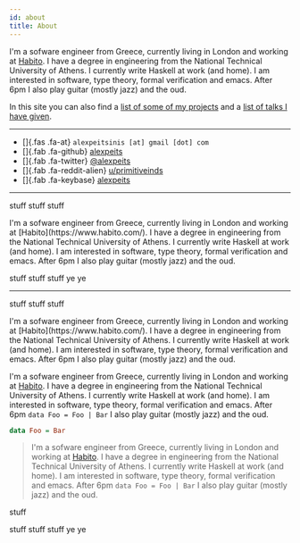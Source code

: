 ```yaml
---
id: about
title: About
---
```


I'm a sofware engineer from Greece, currently living in London and working at
[Habito](https://www.habito.com/). I have a degree in engineering from the
National Technical University of Athens. I currently write Haskell at work (and
home). I am interested in software, type theory, formal verification and emacs.
After 6pm I also play guitar (mostly jazz) and the oud.

In this site you can also find a [list of some of my projects](/lists/projects.html)
and a [list of talks I have given](/lists/talks.html).

---

- []{.fas .fa-at} `alexpeitsinis [at] gmail [dot] com`
- []{.fab .fa-github} [alexpeits](https://github.com/alexpeits)
- []{.fab .fa-twitter} [\@alexpeits](https://twitter.com/alexpeits)
- []{.fab .fa-reddit-alien} [u/primitiveinds](https://reddit.com/u/primitiveinds)
- []{.fab .fa-keybase} [alexpeits](https://keybase.io/alexpeits)


---

stuff stuff stuff

<aside class="right">
I'm a sofware engineer from Greece, currently living in London and working at
[Habito](https://www.habito.com/). I have a degree in engineering from the
National Technical University of Athens. I currently write Haskell at work (and
home). I am interested in software, type theory, formal verification and emacs.
After 6pm I also play guitar (mostly jazz) and the oud.
</aside>

stuff stuff stuff
ye ye


---

stuff stuff stuff

<aside class="left">
I'm a sofware engineer from Greece, currently living in London and working at
[Habito](https://www.habito.com/). I have a degree in engineering from the
National Technical University of Athens. I currently write Haskell at work (and
home). I am interested in software, type theory, formal verification and emacs.
After 6pm I also play guitar (mostly jazz) and the oud.

I'm a sofware engineer from Greece, currently living in London and working at
[Habito](https://www.habito.com/). I have a degree in engineering from the
National Technical University of Athens. I currently write Haskell at work (and
home). I am interested in software, type theory, formal verification and emacs.
After 6pm `data Foo = Foo | Bar` I also play guitar (mostly jazz) and the oud.


```haskell
data Foo = Bar
```

> I'm a sofware engineer from Greece, currently living in London and working at
> [Habito](https://www.habito.com/). I have a degree in engineering from the
> National Technical University of Athens. I currently write Haskell at work
> (and home). I am interested in software, type theory, formal verification and
> emacs. After 6pm `data Foo = Foo | Bar` I also play guitar (mostly jazz) and
> the oud.

stuff

</aside>

stuff stuff stuff
ye ye
